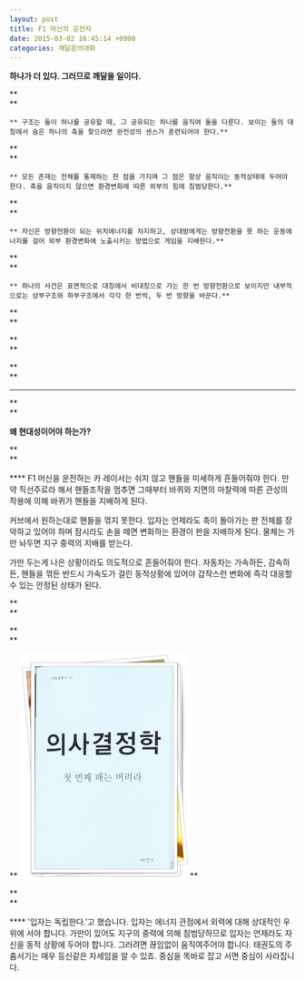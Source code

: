 ```yaml
---
layout: post
title: F1 머신의 운전자
date: 2015-03-02 16:45:14 +0900
categories: 깨달음의대화
---
```

**하나가 더 있다. 그러므로 깨달을 일이다.**

**  
** 

  

    ** 구조는 둘이 하나를 공유할 때, 그 공유되는 하나를 움직여 둘을 다룬다. 보이는 둘의 대칭에서 숨은 하나의 축을 찾으려면 완전성의 센스가 훈련되어야 한다.** 

**  
** 

  
    ** 모든 존재는 전체를 통제하는 한 점을 가지며 그 점은 항상 움직이는 동적상태에 두어야 한다. 축을 움직이지 않으면 환경변화에 따른 외부의 힘에 침범당한다.** 

**  
** 

  
    ** 자신은 방향전환이 되는 위치에너지를 차지하고, 상대방에게는 방향전환을 못 하는 운동에너지를 걸어 외부 환경변화에 노출시키는 방법으로 게임을 지배한다.** 

**  
** 

  
    ** 하나의 사건은 표면적으로 대칭에서 비대칭으로 가는 한 번 방향전환으로 보이지만 내부적으로는 상부구조와 하부구조에서 각각 한 번씩, 두 번 방향을 바꾼다.** 

**  
** 

**  
** 

**  
** 

  ****

**  
** 

  **왜 현대성이어야 하는가?** 

**  
** 

 **** F1 머신을 운전하는 카 레이서는 쉬지 않고 핸들을 미세하게 흔들어줘야 한다. 만약 직선주로라 해서 핸들조작을 멈추면 그때부터 바퀴와 지면의 마찰력에 따른 관성의 작용에 의해 바퀴가 핸들을 지배하게 된다. 

  


커브에서 원하는대로 핸들을 꺾지 못한다. 입자는 언제라도 축이 돌아가는 판 전체를 장악하고 있어야 하며 잠시라도 손을 떼면 변화하는 환경이 판을 지배하게 된다. 물체는 가만 놔두면 지구 중력의 지배를 받는다. 

  


가만 두는게 나은 상황이라도 의도적으로 흔들어줘야 한다. 자동차는 가속하든, 감속하든, 핸들을 꺾든 반드시 가속도가 걸린 동적상황에 있어야 갑작스런 변화에 즉각 대응할 수 있는 안정된 상태가 된다. 

**  
** 

**  
** 

 **
 <img src="files/attach/images/198/033/570/111.JPG" alt="111.JPG" width="300" height="397" />** 

**  
** 

 **** '입자는 독립한다.'고 했습니다. 입자는 에너지 관점에서 외력에 대해 상대적인 우위에 서야 합니다. 가만이 있어도 지구의 중력에 의해 침범당하므로 입자는 언제라도 자신을 동적 상황에 두어야 합니다. 그러려면 끊임없이 움직여주어야 합니다. 태권도의 주춤서기는 매우 등신같은 자세임을 알 수 있죠. 중심을 똑바로 잡고 서면 중심이 사라집니다.